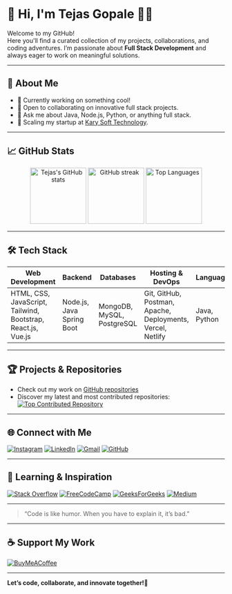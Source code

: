 # 💫 Hi, I'm Tejas Gopale 👋🏻

Welcome to my GitHub!  
Here you'll find a curated collection of my projects, collaborations, and coding adventures. I’m passionate about **Full Stack Development** and always eager to work on meaningful solutions.

---

## 🚀 About Me
- 🔭 Currently working on something cool!
- 👯 Open to collaborating on innovative full stack projects.
- 💬 Ask me about Java, Node.js, Python, or anything full stack.
- 🌱 Scaling my startup at [Kary Soft Technology](https://karyasofttechnology.info/).

---

## 📈 GitHub Stats
<p align="center">
  <img src="https://github-readme-stats.vercel.app/api?username=Tejas-Gopale&show_icons=true&theme=dark" alt="Tejas's GitHub stats" height="130" />
  <img src="https://github-readme-streak-stats.herokuapp.com?user=Tejas-Gopale&theme=dark&hide_border=false" alt="GitHub streak" height="130" />
  <img src="https://github-readme-stats.vercel.app/api/top-langs/?username=Tejas-Gopale&theme=dark&layout=compact&hide_border=false" alt="Top Languages" height="130"/>
</p>

---

## 🛠️ Tech Stack

| Web Development                              | Backend                 | Databases      | Hosting & DevOps             | Languages     | Tools & IDEs                          |
|-----------------------------------------------|-------------------------|----------------|------------------------------|--------------|----------------------------------------|
| HTML, CSS, JavaScript, Tailwind, Bootstrap, React.js, Vue.js | Node.js, Java Spring Boot | MongoDB, MySQL, PostgreSQL | Git, GitHub, Postman, Apache, Deployments, Vercel, Netlify | Java, Python  | VS Code, Sublime, Jupyter, Android Studio   |

---

## 🏆 Projects & Repositories

- Check out my work on [GitHub repositories](https://github.com/Tejas-Gopale?tab=repositories)  
- Discover my latest and most contributed repositories:
  <a href="https://github.com/Tejas-Gopale/your-repo-name" target="_blank">
      <img src="https://github-contributor-stats.vercel.app/api?username=Tejas-Gopale&limit=5&theme=dark&combine_all_yearly_contributions=true" alt="Top Contributed Repository">
  </a>

---

## 🌐 Connect with Me

[![Instagram](https://img.shields.io/badge/Instagram-E4405F?logo=instagram&logoColor=white)](https://www.instagram.com/its_tejasgopale_0001)
[![LinkedIn](https://img.shields.io/badge/LinkedIn-0077B5?logo=linkedin&logoColor=white)](https://www.linkedin.com/in/tejas-gopale-java-developer2801)
[![Gmail](https://img.shields.io/badge/Gmail-D14836?logo=gmail&logoColor=white)](mailto:tejasgopale111@gmail.com)
[![GitHub](https://img.shields.io/badge/GitHub-100000?logo=github&logoColor=white)](https://github.com/Tejas-Gopale)

---

## 🌟 Learning & Inspiration

[![Stack Overflow](https://img.shields.io/badge/Stackoverflow-FE7A16?logo=stack-overflow&logoColor=white)](https://stackoverflow.com/)
[![FreeCodeCamp](https://img.shields.io/badge/Freecodecamp-123?logo=freecodecamp&logoColor=green)](https://www.freecodecamp.org/)
[![GeeksForGeeks](https://img.shields.io/badge/GeeksforGeeks-35914c?logo=geeksforgeeks&logoColor=white)](https://www.geeksforgeeks.org/)
[![Medium](https://img.shields.io/badge/Medium-12100E?logo=medium&logoColor=white)](https://medium.com/)

---

> “Code is like humor. When you have to explain it, it’s bad.”

---

## ☕ Support My Work

[![BuyMeACoffee](https://img.buymeacoffee.com/button-api/?text=Buymeacoffee&emoji=&slug=Tejas-Gopale&button_colour=FFDD00&font_colour=000000&font_family=Comic&outline_colour=000000&coffee_colour=ffffff)](https://www.buymeacoffee.com/Tejas-Gopale)

---

**Let’s code, collaborate, and innovate together!🌟**
